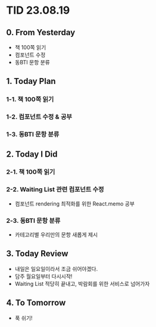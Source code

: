 # TID 23.08.19

## 0. From Yesterday

- 책 100쪽 읽기
- 컴포넌트 수정
- 동BTI 문항 분류

## 1. Today Plan

### 1-1. 책 100쪽 읽기

### 1-2. 컴포넌트 수정 & 공부

### 1-3. 동BTI 문항 분류

## 2. Today I Did

### 2-1. 책 100쪽 읽기

### 2-2. Waiting List 관련 컴포넌트 수정

- 컴포넌트 rendering 최적화를 위한 React.memo 공부

### 2-3. 동BTI 문항 분류

- 카테고리별 우리만의 문항 새롭게 제시

## 3. Today Review

- 내일은 일요일이라서 조금 쉬어야겠다.
- 담주 월요일부터 다시시작!
- Waiting List 적당히 끝내고, 박람회를 위한 서비스로 넘어가자

## 4. To Tomorrow

- 푹 쉬기!
